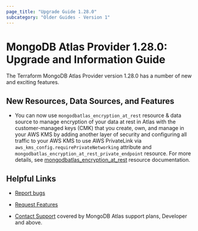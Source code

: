 ```yaml
---
page_title: "Upgrade Guide 1.28.0"
subcategory: "Older Guides - Version 1"
---
```


# MongoDB Atlas Provider 1.28.0: Upgrade and Information Guide

The Terraform MongoDB Atlas Provider version 1.28.0 has a number of new and exciting features.

## New Resources, Data Sources, and Features

- You can now use `mongodbatlas_encryption_at_rest` resource & data source to manage encryption of your data at rest in Atlas with the customer-managed keys (CMK) that you create, own, and manage in your AWS KMS by adding another layer of security and configuring all traffic to your AWS KMS to use AWS PrivateLink via `aws_kms_config.requirePrivateNetworking` attribute and `mongodbatlas_encryption_at_rest_private_endpoint` resource. For more details, see [mongodbatlas_encryption_at_rest](https://registry.terraform.io/providers/mongodb/mongodbatlas/latest/docs/resources/encryption_at_rest) resource documentation.


## Helpful Links

* [Report bugs](https://github.com/mongodb/terraform-provider-mongodbatlas/issues)

* [Request Features](https://feedback.mongodb.com/forums/924145-atlas?category_id=370723)

* [Contact Support](https://docs.atlas.mongodb.com/support/) covered by MongoDB Atlas support plans, Developer and above.
